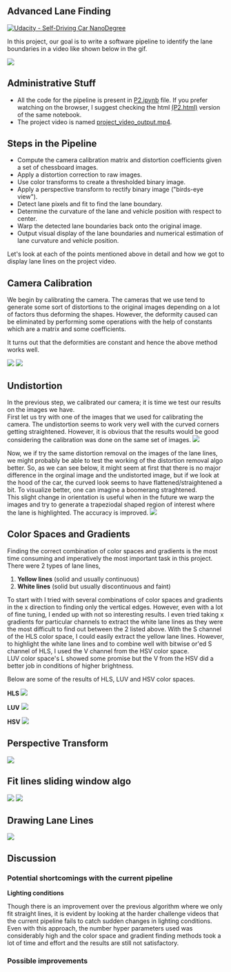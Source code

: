 ## Advanced Lane Finding
[![Udacity - Self-Driving Car NanoDegree](https://s3.amazonaws.com/udacity-sdc/github/shield-carnd.svg)](http://www.udacity.com/drive)

In this project, our goal is to write a software pipeline to identify the lane boundaries in a video like shown below in the gif.

![](project_video_lane.gif)

## Administrative Stuff
- All the code for the pipeline is present in [P2.ipynb](P2.ipynb) file. If you prefer watching on the browser, I suggest checking the html [(P2.html)](P2.html) version of the same notebook.
- The project video is named [project_video_output.mp4](https://youtu.be/izcRpUbAXnk).


Steps in the Pipeline
---

- Compute the camera calibration matrix and distortion coefficients given a set of chessboard images.
- Apply a distortion correction to raw images.
- Use color transforms to create a thresholded binary image.
- Apply a perspective transform to rectify binary image ("birds-eye view").
- Detect lane pixels and fit to find the lane boundary.
- Determine the curvature of the lane and vehicle position with respect to center.
- Warp the detected lane boundaries back onto the original image.
- Output visual display of the lane boundaries and numerical estimation of lane curvature and vehicle position.

Let's look at each of the points mentioned above in detail and how we got to display lane lines on the project video.

## Camera Calibration

We begin by calibrating the camera. The cameras that we use tend to generate some sort of distortions to the original images depending on a lot of factors thus deforming the shapes. However, the deformity caused can be eliminated by performing some operations with the help of constants which are a matrix and some coefficients.

It turns out that the deformities are constant and hence the above method works well.

![](rubric_images/calibration2.jpg)
![](rubric_images/calibration3.jpg)

## Undistortion

In the previous step, we calibrated our camera; it is time we test our results on the images we have. <br>
First let us try with one of the images that we used for calibrating the camera. The undistortion seems to work very well with the curved corners getting straightened. However, it is obvious that the results would be good considering the calibration was done on the same set of images.
![](rubric_images/distorted_undistorted_train.png)

Now, we if try the same distortion removal on the images of the lane lines, we might probably be able to test the working of the distortion removal algo better. So, as we can see below, it might seem at first that there is no major difference in the orginal image and the undistorted image, but if we look at the hood of the car, the curved look seems to have flattened/straightened a bit. To visualize better, one can imagine a boomerang straghtened. <br>
This slight change in orientation is useful when in the future we warp the images and try to generate a trapeziodal shaped region of interest where the lane is highlighted. The accuracy is improved.
![](rubric_images/distorted_undistorted_valid.png)

## Color Spaces and Gradients
Finding the correct combination of color spaces and gradients is the most time consuming and imperatively the most important task in this project. <br>
There were 2 types of lane lines, <br>
1. __Yellow lines__ (solid and usually continuous)
2. __White lines__ (solid but usually discontinuous and faint)

To start with I tried with several combinations of color spaces and gradients in the x direction to finding only the vertical edges. However, even with a lot of fine tuning, I ended up with not so interesting results. I even tried taking x gradients for particular channels to extract the white lane lines as they were the most difficult to find out between the 2 listed above. With the S channel of the HLS color space, I could easily extract the yellow lane lines. However, to highlight the white lane lines and to combine well with bitwise or'ed S channel of HLS, I used the V channel from the HSV color space. <br>
LUV color space's L showed some promise but the V from the HSV did a better job in conditions of higher brightness.

Below are some of the results of HLS, LUV and HSV color spaces.

**HLS**
![](rubric_images/HLS.png)

**LUV**
![](rubric_images/LUV.png)

**HSV**
![](rubric_images/HSV.png)

## Perspective Transform
![](rubric_images/perspective_transform.png)

## Fit lines sliding window algo
![](rubric_images/plot_line_window1.png)
![](rubric_images/plot_line_window2.png)

## Drawing Lane Lines
![](rubric_images/lane_drawn_roc_offset_straight_lines2.jpg)

## Discussion
### Potential shortcomings with the current pipeline
__Lighting conditions__ <br>

Though there is an improvement over the previous algorithm where we only fit straight lines, it is evident by looking at the harder challenge videos that the current pipeline fails to catch sudden changes in lighting conditions. 
Even with this approach, the number hyper parameters used was considerably high and the color space and gradient finding methods took a lot of time and effort and the results are still not satisfactory.

### Possible improvements

